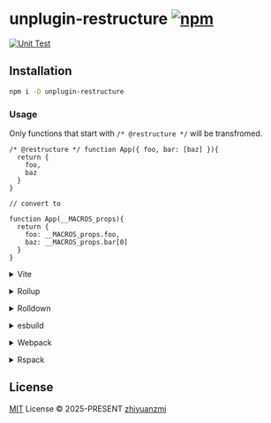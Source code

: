 # unplugin-restructure [![npm](https://img.shields.io/npm/v/unplugin-restructure.svg)](https://npmjs.com/package/unplugin-restructure)

[![Unit Test](https://github.com/zhiyuanzmj/unplugin-restructure/actions/workflows/unit-test.yml/badge.svg)](https://github.com/zhiyuanzmj/unplugin-restructure/actions/workflows/unit-test.yml)

## Installation

```bash
npm i -D unplugin-restructure
```

### Usage

Only functions that start with `/* @restructure */` will be transfromed.

```tsx
/* @restructure */ function App({ foo, bar: [baz] }){
  return {
    foo,
    baz
  }
}

// convert to

function App(__MACROS_props){
  return {
    foo: __MACROS_props.foo,
    baz: __MACROS_props.bar[0]
  }
}
```

<details>
<summary>Vite</summary><br>

```ts
// vite.config.ts
import Restructure from 'unplugin-restructure/vite'

export default defineConfig({
  plugins: [Restructure()],
})
```

<br></details>

<details>
<summary>Rollup</summary><br>

```ts
// rollup.config.js
import Restructure from 'unplugin-restructure/rollup'

export default {
  plugins: [Restructure()],
}
```

<br></details>

<details>
<summary>Rolldown</summary><br>

```ts
// rolldown.config.js
import Restructure from 'unplugin-restructure/rolldown'

export default {
  plugins: [Restructure()],
}
```

<br></details>

<details>
<summary>esbuild</summary><br>

```ts
import { build } from 'esbuild'
import Restructure from 'unplugin-restructure/esbuild'

build({
  plugins: [Restructure()],
})
```

<br></details>

<details>
<summary>Webpack</summary><br>

```js
// webpack.config.js
import Restructure from 'unplugin-restructure/webpack'

export default {
  /* ... */
  plugins: [Restructure()],
}
```

<br></details>

<details>
<summary>Rspack</summary><br>

```ts
// rspack.config.js
import Restructure from 'unplugin-restructure/rspack'

export default {
  /* ... */
  plugins: [Restructure()],
}
```

<br></details>

## License

[MIT](./LICENSE) License © 2025-PRESENT [zhiyuanzmj](https://github.com/zhiyuanzmj)
